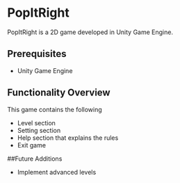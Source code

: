 # PopItRight
PopItRight is a 2D game developed in Unity Game Engine.

## Prerequisites
  * Unity Game Engine

## Functionality Overview

This game contains the following
  * Level section
  * Setting section
  * Help section that explains the rules
  * Exit game 

##Future Additions
   * Implement advanced levels
